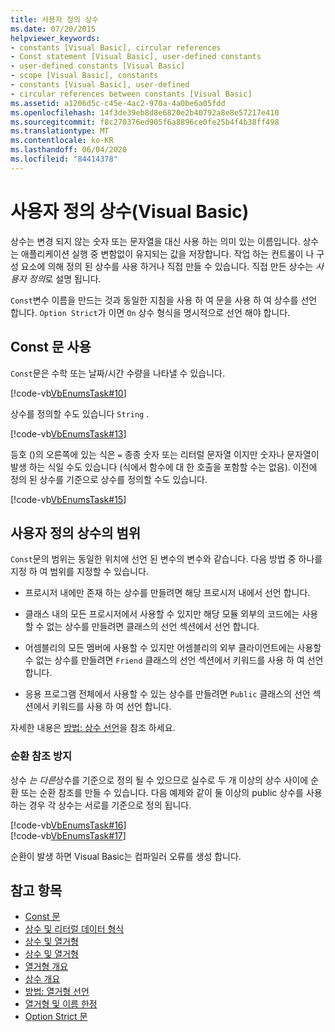 ```yaml
---
title: 사용자 정의 상수
ms.date: 07/20/2015
helpviewer_keywords:
- constants [Visual Basic], circular references
- Const statement [Visual Basic], user-defined constants
- user-defined constants [Visual Basic]
- scope [Visual Basic], constants
- constants [Visual Basic], user-defined
- circular references between constants [Visual Basic]
ms.assetid: a1206d5c-c45e-4ac2-970a-4a0be6a05fdd
ms.openlocfilehash: 14f3de39eb8d8e6820e2b40792a8e8e57217e410
ms.sourcegitcommit: f8c270376ed905f6a8896ce0fe25b4f4b38ff498
ms.translationtype: MT
ms.contentlocale: ko-KR
ms.lasthandoff: 06/04/2020
ms.locfileid: "84414378"
---
```

# <a name="user-defined-constants-visual-basic"></a>사용자 정의 상수(Visual Basic)
상수는 변경 되지 않는 숫자 또는 문자열을 대신 사용 하는 의미 있는 이름입니다. 상수는 애플리케이션 실행 중 변함없이 유지되는 값을 저장합니다. 작업 하는 컨트롤이 나 구성 요소에 의해 정의 된 상수를 사용 하거나 직접 만들 수 있습니다. 직접 만든 상수는 *사용자 정의*로 설명 됩니다.  
  
 `Const`변수 이름을 만드는 것과 동일한 지침을 사용 하 여 문을 사용 하 여 상수를 선언 합니다. `Option Strict`가 이면 `On` 상수 형식을 명시적으로 선언 해야 합니다.  
  
## <a name="const-statement-usage"></a>Const 문 사용  
 `Const`문은 수학 또는 날짜/시간 수량을 나타낼 수 있습니다.  
  
 [!code-vb[VbEnumsTask#10](~/samples/snippets/visualbasic/VS_Snippets_VBCSharp/VbEnumsTask/VB/Class2.vb#10)]  
  
 상수를 정의할 수도 있습니다 `String` .  
  
 [!code-vb[VbEnumsTask#13](~/samples/snippets/visualbasic/VS_Snippets_VBCSharp/VbEnumsTask/VB/Class2.vb#13)]  
  
 등호 ()의 오른쪽에 있는 식은 `=` 종종 숫자 또는 리터럴 문자열 이지만 숫자나 문자열이 발생 하는 식일 수도 있습니다 (식에서 함수에 대 한 호출을 포함할 수는 없음). 이전에 정의 된 상수를 기준으로 상수를 정의할 수도 있습니다.  
  
 [!code-vb[VbEnumsTask#15](~/samples/snippets/visualbasic/VS_Snippets_VBCSharp/VbEnumsTask/VB/Class2.vb#15)]  
  
## <a name="scope-of-user-defined-constants"></a>사용자 정의 상수의 범위  
 `Const`문의 범위는 동일한 위치에 선언 된 변수의 변수와 같습니다. 다음 방법 중 하나를 지정 하 여 범위를 지정할 수 있습니다.  
  
- 프로시저 내에만 존재 하는 상수를 만들려면 해당 프로시저 내에서 선언 합니다.  
  
- 클래스 내의 모든 프로시저에서 사용할 수 있지만 해당 모듈 외부의 코드에는 사용할 수 없는 상수를 만들려면 클래스의 선언 섹션에서 선언 합니다.  
  
- 어셈블리의 모든 멤버에 사용할 수 있지만 어셈블리의 외부 클라이언트에는 사용할 수 없는 상수를 만들려면 `Friend` 클래스의 선언 섹션에서 키워드를 사용 하 여 선언 합니다.  
  
- 응용 프로그램 전체에서 사용할 수 있는 상수를 만들려면 `Public` 클래스의 선언 섹션에서 키워드를 사용 하 여 선언 합니다.  
  
 자세한 내용은 [방법: 상수 선언](how-to-declare-a-constant.md)을 참조 하세요.  
  
### <a name="avoiding-circular-references"></a>순환 참조 방지  
 상수 *는 다른*상수를 기준으로 정의 될 수 있으므로 실수로 두 개 이상의 상수 사이에 순환 또는 순환 참조를 만들 수 있습니다. 다음 예제와 같이 둘 이상의 public 상수를 사용 하는 경우 각 상수는 서로를 기준으로 정의 됩니다.  
  
 [!code-vb[VbEnumsTask#16](~/samples/snippets/visualbasic/VS_Snippets_VBCSharp/VbEnumsTask/VB/Class2.vb#16)]  
[!code-vb[VbEnumsTask#17](~/samples/snippets/visualbasic/VS_Snippets_VBCSharp/VbEnumsTask/VB/Class2.vb#17)]  
  
 순환이 발생 하면 Visual Basic는 컴파일러 오류를 생성 합니다.  
  
## <a name="see-also"></a>참고 항목

- [Const 문](../../../language-reference/statements/const-statement.md)
- [상수 및 리터럴 데이터 형식](constant-and-literal-data-types.md)
- [상수 및 열거형](index.md)
- [상수 및 열거형](../../../language-reference/constants-and-enumerations.md)
- [열거형 개요](enumerations-overview.md)
- [상수 개요](constants-overview.md)
- [방법: 열거형 선언](how-to-declare-enumerations.md)
- [열거형 및 이름 한정](enumerations-and-name-qualification.md)
- [Option Strict 문](../../../language-reference/statements/option-strict-statement.md)
